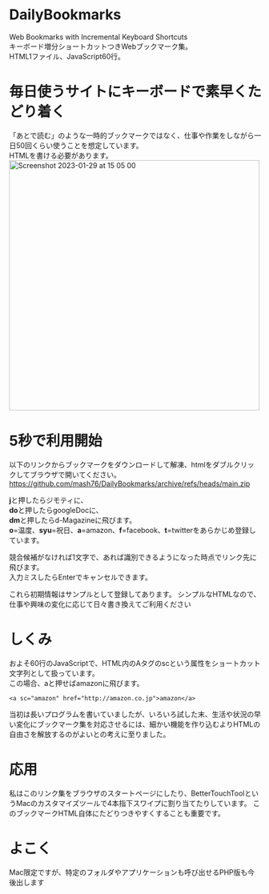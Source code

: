 # DailyBookmarks
Web Bookmarks with Incremental Keyboard Shortcuts  
キーボード増分ショートカットつきWebブックマーク集。  
HTML1ファイル、JavaScript60行。

# 毎日使うサイトにキーボードで素早くたどり着く
「あとで読む」のような一時的ブックマークではなく、仕事や作業をしながら一日50回くらい使うことを想定しています。  
HTMLを書ける必要があります。  
<img width="500" alt="Screenshot 2023-01-29 at 15 05 00" src="https://user-images.githubusercontent.com/1288268/215308281-af03ddf9-3915-47ba-bfc1-2dbb8b354880.png">

# 5秒で利用開始
以下のリンクからブックマークをダウンロードして解凍、htmlをダブルクリックしてブラウザで開いてください。  
https://github.com/mash76/DailyBookmarks/archive/refs/heads/main.zip
  
**j**と押したらジモティに、  
**do**と押したらgoogleDocに、  
**dm**と押したらd-Magazineに飛びます。  
**o**=温度、**syu**=祝日、**a**=amazon、**f**=facebook、**t**=twitterをあらかじめ登録しています。
  
競合候補がなければ1文字で、あれば識別できるようになった時点でリンク先に飛びます。  
入力ミスしたらEnterでキャンセルできます。

これら初期情報はサンプルとして登録してあります。
シンプルなHTMLなので、仕事や興味の変化に応じて日々書き換えてご利用ください

# しくみ
およそ60行のJavaScriptで、HTML内のAタグのscという属性をショートカット文字列として扱っています。  
この場合、aと押せばamazonに飛びます。  
```
<a sc="amazon" href="http://amazon.co.jp">amazon</a>
```

当初は長いプログラムを書いていましたが、いろいろ試した末、生活や状況の早い変化にブックマーク集を対応させるには、細かい機能を作り込むよりHTMLの自由さを解放するのがよいとの考えに至りました。

# 応用
私はこのリンク集をブラウザのスタートページにしたり、BetterTouchToolというMacのカスタマイズツールで4本指下スワイプに割り当てたりしています。
このブックマークHTML自体にたどりつきやすくすることも重要です。

# よこく
Mac限定ですが、特定のフォルダやアプリケーションも呼び出せるPHP版も今後出します


